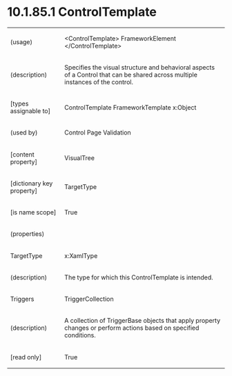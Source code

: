 <html dir="LTR" xmlns:mshelp="http://msdn.microsoft.com/mshelp" xmlns:ddue="http://ddue.schemas.microsoft.com/authoring/2003/5" xmlns:xlink="http://www.w3.org/1999/xlink" xmlns:tool="http://www.microsoft.com/tooltip"><body><input type="hidden" id="userDataCache" class="userDataStyle"><input type="hidden" id="hiddenScrollOffset"><img id="dropDownImage" style="display:none; height:0; width:0;" src="../local/drpdown.gif"><img id="dropDownHoverImage" style="display:none; height:0; width:0;" src="../local/drpdown_orange.gif"><img id="collapseImage" style="display:none; height:0; width:0;" src="../local/collapse.gif"><img id="expandImage" style="display:none; height:0; width:0;" src="../local/exp.gif"><img id="collapseAllImage" style="display:none; height:0; width:0;" src="../local/collall.gif"><img id="expandAllImage" style="display:none; height:0; width:0;" src="../local/expall.gif"><img id="copyImage" style="display:none; height:0; width:0;" src="../local/copycode.gif"><img id="copyHoverImage" style="display:none; height:0; width:0;" src="../local/copycodeHighlight.gif"><div id="header"><h1 class="heading">10.1.85.1 ControlTemplate</h1></div><div id="mainSection"><div id="mainBody"><div id="allHistory" class="saveHistory" onsave="saveAll()" onload="loadAll()"></div>
			<div id="sectionSection0" class="section" name="collapseableSection"><content xmlns="http://ddue.schemas.microsoft.com/authoring/2003/5" xmlns:wsd="http://wsdev.schemas.microsoft.com/authoring/2008/2" xmlns:msxsl="urn:schemas-microsoft-com:xslt" xmlns:script="urn:script" xmlns:build="urn:build">
				</content></div><div id="sectionSection1" class="section" name="collapseableSection"><content xmlns="http://ddue.schemas.microsoft.com/authoring/2003/5" xmlns:wsd="http://wsdev.schemas.microsoft.com/authoring/2008/2" xmlns:msxsl="urn:schemas-microsoft-com:xslt" xmlns:script="urn:script" xmlns:build="urn:build">
					<p xmlns=""><b></b></p><table class="ProtocolAuthoredTable" xmlns=""><tr>
								<td>
									<p>(usage)</p>
								</td>
								<td>
									<p>&lt;ControlTemplate&gt; FrameworkElement &lt;/ControlTemplate&gt;</p>
								</td>
							</tr><tr>
							<td>
								<p>(description)</p>
							</td>
							<td>
								<p>Specifies the visual structure and behavioral aspects of a Control that can be shared across multiple instances of the control.</p>
							</td>
						</tr><tr>
							<td>
								<p>[types assignable to]</p>
							</td>
							<td>
								<p>ControlTemplate FrameworkTemplate x:Object</p>
							</td>
						</tr><tr>
							<td>
								<p>(used by)</p>
							</td>
							<td>
								<p>Control Page Validation</p>
							</td>
						</tr><tr>
							<td>
								<p>[content property]</p>
							</td>
							<td>
								<p>VisualTree</p>
							</td>
						</tr><tr>
							<td>
								<p>[dictionary key property]</p>
							</td>
							<td>
								<p>TargetType</p>
							</td>
						</tr><tr>
							<td>
								<p>[is name scope]</p>
							</td>
							<td>
								<p>True</p>
							</td>
						</tr><tr>
							<td>
								<p>(properties)</p>
							</td>
							<td>
							</td>
						</tr><tr>
							<td>
								<p>TargetType</p>
							</td>
							<td>
								<p>x:XamlType</p>
							</td>
						</tr><tr>
							<td>
								<p>(description)</p>
							</td>
							<td>
								<p>The type for which this ControlTemplate is intended.</p>
							</td>
						</tr><tr>
							<td>
								<p>Triggers</p>
							</td>
							<td>
								<p>TriggerCollection</p>
							</td>
						</tr><tr>
							<td>
								<p>(description)</p>
							</td>
							<td>
								<p>A collection of TriggerBase objects that apply property changes or perform actions based on specified conditions.</p>
							</td>
						</tr><tr>
							<td>
								<p>[read only]</p>
							</td>
							<td>
								<p>True</p>
							</td>
						</tr></table>
				</content></div><!--[if gte IE 5]>
			<tool:tip element="languageFilterToolTip" avoidmouse="false"/>
		<![endif]--></div><a name="feedback"></a><span></span></div></body></html>